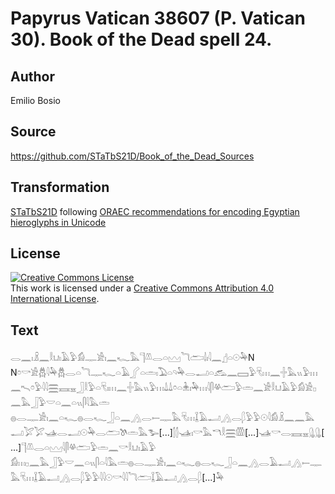 # Papyrus Vatican 38607 (P. Vatican 30). Book of the Dead spell 24.

## Author 

Emilio Bosio

## Source 

https://github.com/STaTbS21D/Book_of_the_Dead_Sources

## Transformation 

[STaTbS21D](https://statbs21d.github.io/) following [ORAEC recommendations for encoding Egyptian hieroglyphs in Unicode](https://github.com/oraec/recommendations-encoding-hieroglyphs)

## License 

<a rel="license" href="http://creativecommons.org/licenses/by/4.0/"><img alt="Creative Commons License" style="border-width:0" src="https://i.creativecommons.org/l/by/4.0/88x31.png" /></a><br />This work is licensed under a <a rel="license" href="http://creativecommons.org/licenses/by/4.0/">Creative Commons Attribution 4.0 International License</a>.

## Text 

<hiero><rubrum>𓂋𓈖𓏤𓏎𓈖𓎛𓂓𓏤𓄿𓅱𓀁𓊃𓀀𓏤𓈖𓆑𓅓𓊹𓌨𓂋𓏏𓈉𓆓𓂧𓌃𓏤𓇋𓈖</rubrum>𓊨𓏏𓇳𓅆N<br>
N𓏌𓎡𓀀𓆣𓇋𓅆𓆣𓂋𓏏𓆓𓊃𓆑𓏏𓄿𓂾𓏏𓏛𓏤𓅐𓏏𓄹𓅆𓂋𓂝𓏏𓃹𓈖𓈙𓅱𓄛𓏥𓈖𓏶𓅓𓏭𓅱𓏥𓈖𓍇𓏌𓅱𓇋𓇋𓈗𓈘𓈇𓃀𓎛𓅱𓏏𓄛𓏤𓏥𓈖𓏶𓅓𓏭𓅱𓏥𓍑𓍑𓏌𓏏𓇔𓏤𓅆𓏥𓇋𓋴𓋬𓂧𓅱𓏛𓈖𓀀𓎛𓂓𓄿𓅱𓀁𓀀𓊪𓈖𓅓𓃀𓅱𓎟𓏏𓈖𓏏𓏭𓋴𓇋𓅓𓏛<br>
𓐍𓂋𓊃𓀀𓏤𓈖𓏏𓆑𓐍𓂋𓆑𓃀𓏏𓈖𓂻𓂋𓍿𓊃𓅓𓄛𓏥𓆼𓄿𓂝𓂻𓂋𓆄𓅱𓅱𓇳𓇋𓀁𓏎𓈖𓈖𓅓𓂝𓅯𓅯𓊛𓂋𓂝𓇳𓅆𓂋𓂧𓌗𓏛𓅓𓅧[...]𓂭𓂭𓊛𓏤𓎡𓅓𓎔𓎛𓈗𓏃[...]𓊛𓎡𓂋𓈘𓈇𓊮𓊮[...]𓊹𓌨𓂋𓏏𓈉𓇋𓋴𓋬𓂧𓅱𓏛𓈖𓎡𓎛𓂓𓏤𓄿𓅱<br>
𓀁𓏥𓊪𓈖𓅓𓃀𓅱𓎟𓈖𓏏𓏭𓋴𓏏𓇋𓅓𓏛𓐍𓂋𓊃𓀀𓏤𓈖𓏏𓆑𓐍𓂋𓆑𓃀𓏏𓈖𓂻𓂋𓄿𓂝𓂻𓍿𓊃𓅓𓄛𓏥𓆼𓄿𓂝𓂻𓂋𓆄𓅱𓅱𓇋𓇋𓇳<rubrum>𓎡𓇋𓇋𓆓𓂧</rubrum>𓆼𓄿𓂝𓂻𓂋𓆄[...]𓅆</hiero>